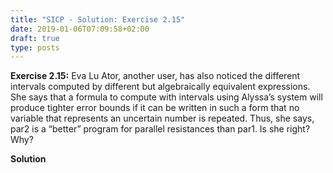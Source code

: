 ```yaml
---
title: "SICP - Solution: Exercise 2.15"
date: 2019-01-06T07:09:58+02:00
draft: true
type: posts
---
```


**Exercise 2.15:** Eva Lu Ator, another user, has also noticed the different intervals computed by different but algebraically equivalent expressions. She says that a formula to compute with intervals using Alyssa’s system will produce tighter error bounds if it can be written in such a form that no variable that represents an uncertain number is repeated. Thus, she says, par2 is a “better” program for parallel resistances than par1. Is she right? Why?

**Solution**
